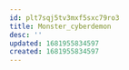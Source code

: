 ```yaml
---
id: plt7sqj5tv3mxf5sxc79ro3
title: Monster_cyberdemon
desc: ''
updated: 1681955834597
created: 1681955834597
---
```

